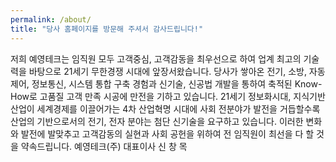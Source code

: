 ```yaml
---
permalink: /about/
title: "당사 홈페이지를 방문해 주셔서 감사드립니다!"
---
```


저희 예영테크는 임직원 모두 고객중심, 고객감동을 최우선으로 하여 업계 최고의 기술력을 바탕으로 21세기 무한경쟁 시대에 앞장서왔습니다. 당사가 쌓아온 전기, 소방, 자동제어, 정보통신, 시스템 통합 구축 경험과 신기술, 신공법 개발을 통하여 축적된 Know-How로 고품질 고객 만족 시공에 만전을 기하고 있습니다. 21세기 정보화시대, 지식기반 산업이 세계경제를 이끌어가는 4차 산업혁명 시대에 사회 전분야가 발전을 거듭할수록 산업의 기반으로서의 전기, 전자 분야는 첨단 신기술을 요구하고 있습니다. 이러한 변화와 발전에 발맞추고 고객감동의 실현과 사회 공헌을 위하여 전 임직원이 최선을 다 할 것을 약속드립니다.
예영테크(주) 대표이사 신 창 목
